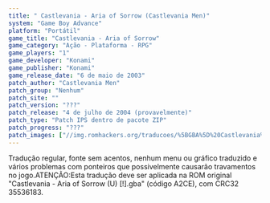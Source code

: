 ```yaml
---
title: " Castlevania - Aria of Sorrow (Castlevania Men)"
system: "Game Boy Advance"
platform: "Portátil"
game_title: "Castlevania - Aria of Sorrow"
game_category: "Ação - Plataforma - RPG"
game_players: "1"
game_developer: "Konami"
game_publisher: "Konami"
game_release_date: "6 de maio de 2003"
patch_author: "Castlevania Men"
patch_group: "Nenhum"
patch_site: ""
patch_version: "???"
patch_release: "4 de julho de 2004 (provavelmente)"
patch_type: "Patch IPS dentro de pacote ZIP"
patch_progress: "???"
patch_images: ["//img.romhackers.org/traducoes/%5BGBA%5D%20Castlevania%20-%20Aria%20of%20Sorrow%20-%20Castlevania%20Men%20-%201.png","//img.romhackers.org/traducoes/%5BGBA%5D%20Castlevania%20-%20Aria%20of%20Sorrow%20-%20Castlevania%20Men%20-%202.png","//img.romhackers.org/traducoes/%5BGBA%5D%20Castlevania%20-%20Aria%20of%20Sorrow%20-%20Castlevania%20Men%20-%203.png"]
---
```

Tradução regular, fonte sem acentos, nenhum menu ou gráfico traduzido e vários problemas com ponteiros que possivelmente causarão travamentos no jogo.ATENÇÃO:Esta tradução deve ser aplicada na ROM original "Castlevania - Aria of Sorrow (U) [!].gba" (código A2CE), com CRC32 35536183.